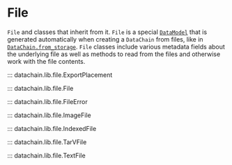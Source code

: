 # File

`File` and classes that inherit from it. `File` is a special
[`DataModel`](datatype.md#datachain.lib.data_model.DataModel) that is generated
automatically when creating a `DataChain` from files, like in
[`DataChain.from_storage`](datachain.md#datachain.lib.dc.DataChain.from_storage). `File`
classes include various metadata fields about the underlying file as well as methods to
read from the files and otherwise work with the file contents.

::: datachain.lib.file.ExportPlacement

::: datachain.lib.file.File

::: datachain.lib.file.FileError

::: datachain.lib.file.ImageFile

::: datachain.lib.file.IndexedFile

::: datachain.lib.file.TarVFile

::: datachain.lib.file.TextFile
